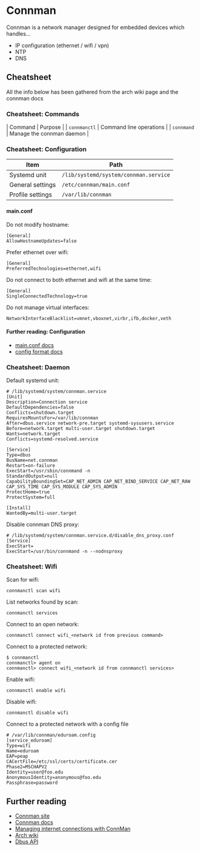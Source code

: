 # Connman

Connman is a network manager designed for embedded devices which handles...

* IP configuration (ethernet / wifi / vpn)
* NTP
* DNS

## Cheatsheet

All the info below has been gathered from the arch wiki page and the connman docs

### Cheatsheet: Commands

| Command | Purpose |
| `connmanctl` | Command line operations |
| `connmand` | Manage the connman daemon |

### Cheatsheet: Configuration

| Item | Path |
| ---- | ---- |
| Systemd unit | `/lib/systemd/system/connman.service` |
| General settings | `/etc/connman/main.conf` |
| Profile settings | `/var/lib/connman` |

#### main.conf

Do not modify hostname:

```text
[General]
AllowHostnameUpdates=false
```

Prefer ethernet over wifi:

```text
[General]
PreferredTechnologies=ethernet,wifi
```

Do not connect to both ethernet and wifi at the same time:

```text
[General]
SingleConnectedTechnology=true
```

Do not manage virtual interfaces:

```text
NetworkInterfaceBlacklist=vmnet,vboxnet,virbr,ifb,docker,veth
```

#### Further reading: Configuration

* [main.conf docs][mainconf]
* [config format docs][confformat]

### Cheatsheet: Daemon

Default systemd unit:

<!-- markdownlint-disable line-length -->
```text
# /lib/systemd/system/connman.service
[Unit]
Description=Connection service
DefaultDependencies=false
Conflicts=shutdown.target
RequiresMountsFor=/var/lib/connman
After=dbus.service network-pre.target systemd-sysusers.service
Before=network.target multi-user.target shutdown.target
Wants=network.target
Conflicts=systemd-resolved.service

[Service]
Type=dbus
BusName=net.connman
Restart=on-failure
ExecStart=/usr/sbin/connmand -n
StandardOutput=null
CapabilityBoundingSet=CAP_NET_ADMIN CAP_NET_BIND_SERVICE CAP_NET_RAW CAP_SYS_TIME CAP_SYS_MODULE CAP_SYS_ADMIN
ProtectHome=true
ProtectSystem=full

[Install]
WantedBy=multi-user.target
```
<!-- markdownlint-enable line-length -->

Disable connman DNS proxy:

```text
# /lib/systemd/system/connman.service.d/disable_dns_proxy.conf
[Service]
ExecStart=
ExecStart=/usr/bin/connmand -n --nodnsproxy
```

### Cheatsheet: Wifi

Scan for wifi:

```console
connmanctl scan wifi
```

List networks found by scan:

```console
connmanctl services
```

Connect to an open network:

```console
connmanctl connect wifi_<network id from previous command>
```

Connect to a protected network:

```console
$ connmanctl
connmanctl> agent on
connmanctl> connect wifi_<network id from connmanctl services>
```

Enable wifi:

```console
connmanctl enable wifi
```

Disable wifi:

```console
connmanctl disable wifi
```

Connect to a protected network with a config file

```text
# /var/lib/connman/eduroam.config
[service_eduroam]
Type=wifi
Name=eduroam
EAP=peap
CACertFile=/etc/ssl/certs/certificate.cer
Phase2=MSCHAPV2
Identity=user@foo.edu
AnonymousIdentity=anonymous@foo.edu
Passphrase=password
```

## Further reading

* [Connman site][site]
* [Connman docs][docs]
* [Managing internet connections with ConnMan][article]
* [Arch wiki][arch]
* [Dbus API][dbus]

[site]:https://01.org/connman "https://01.org/connman"
[docs]:https://git.kernel.org/pub/scm/network/connman/connman.git/tree/doc?id=HEAD "https://git.kernel.org/pub/scm/network/connman/connman.git/tree/doc?id=HEAD"
[mainconf]:https://git.kernel.org/pub/scm/network/connman/connman.git/tree/src/main.conf "https://git.kernel.org/pub/scm/network/connman/connman.git/tree/src/main.conf"
[confformat]:https://git.kernel.org/pub/scm/network/connman/connman.git/tree/doc/config-format.txt "https://git.kernel.org/pub/scm/network/connman/connman.git/tree/doc/config-format.txt"
[dbus]:https://git.kernel.org/pub/scm/network/connman/connman.git/tree/doc?id=HEAD "https://git.kernel.org/pub/scm/network/connman/connman.git/tree/doc?id=HEAD"
[article]:https://www.embedded-computing.com/articles/the-connman "https://www.embedded-computing.com/articles/the-connman"
[arch]:https://wiki.archlinux.org/index.php/ConnMan "https://wiki.archlinux.org/index.php/ConnMan"
